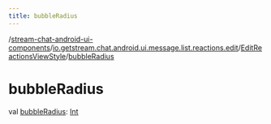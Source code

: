 ```yaml
---
title: bubbleRadius
---
```

/[stream-chat-android-ui-components](../../index.md)/[io.getstream.chat.android.ui.message.list.reactions.edit](../index.md)/[EditReactionsViewStyle](index.md)/[bubbleRadius](bubbleRadius.md)  
  
  
  
# bubbleRadius  
val [bubbleRadius](bubbleRadius.md): [Int](https://kotlinlang.org/api/latest/jvm/stdlib/kotlin/-int/index.html)
